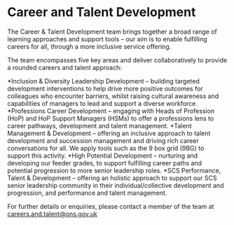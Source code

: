 # Career and Talent Development

The Career & Talent Development team brings together a broad range of learning approaches and support tools – our aim is to enable fulfilling careers for all, through a more inclusive service offering.

The team encompasses five key areas and deliver collaboratively to provide a rounded careers and talent approach:

*Inclusion & Diversity Leadership Development – building targeted development interventions to help drive more positive outcomes for colleagues who encounter barriers, whilst raising cultural awareness and capabilities of managers to lead and support a diverse workforce.
*Professions Career Development – engaging with Heads of Profession (HoP) and HoP Support Managers (HSMs) to offer a professions lens to career pathways, development and talent management.
*Talent Management & Development – offering an inclusive approach to talent development and succession management and driving rich career conversations for all. We apply tools such as the 9 box grid (9BG) to support this activity.
*High Potential Development – nurturing and developing our feeder grades, to support fulfilling career paths and potential progression to more senior leadership roles.
*SCS Performance, Talent & Development – offering an holistic approach to support our SCS senior leadership community in their individual/collective development and progression, and performance and talent management.

For further details or enquiries, please contact a member of the team at [careers.and.talent@ons.gov.uk](careers.and.talent@ons.gov.uk)
